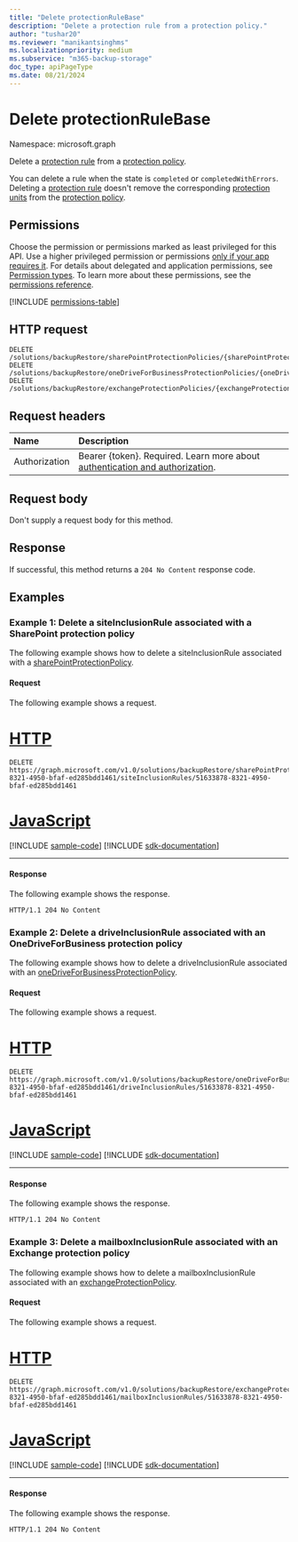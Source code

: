 ```yaml
---
title: "Delete protectionRuleBase"
description: "Delete a protection rule from a protection policy."
author: "tushar20"
ms.reviewer: "manikantsinghms"
ms.localizationpriority: medium
ms.subservice: "m365-backup-storage"
doc_type: apiPageType
ms.date: 08/21/2024
---
```


# Delete protectionRuleBase

Namespace: microsoft.graph

Delete a [protection rule](../resources/protectionrulebase.md) from a [protection policy](../resources/protectionpolicybase.md).

You can delete a rule when the state is `completed` or `completedWithErrors`. Deleting a [protection rule](../resources/protectionRuleBase.md) doesn't remove the corresponding [protection units](../resources/protectionunitbase.md) from the [protection policy](../resources/protectionpolicybase.md).

## Permissions

Choose the permission or permissions marked as least privileged for this API. Use a higher privileged permission or permissions [only if your app requires it](/graph/permissions-overview#best-practices-for-using-microsoft-graph-permissions). For details about delegated and application permissions, see [Permission types](/graph/permissions-overview#permission-types). To learn more about these permissions, see the [permissions reference](/graph/permissions-reference).

<!-- { "blockType": "permissions", "name": "protectionrulebase_delete" } -->
[!INCLUDE [permissions-table](../includes/permissions/protectionrulebase-delete-permissions.md)]

## HTTP request

<!-- {
  "blockType": "ignored"
}
-->
```http
DELETE /solutions/backupRestore/sharePointProtectionPolicies/{sharePointProtectionPolicyId}/siteInclusionRules/{siteProtectionRuleId}
DELETE /solutions/backupRestore/oneDriveForBusinessProtectionPolicies/{oneDriveForBusinessProtectionPolicyId}/driveInclusionRules/{driveProtectionRuleId}
DELETE /solutions/backupRestore/exchangeProtectionPolicies/{exchangeProtectionPolicyId}/mailboxInclusionRules/{mailboxProtectionRuleId}
```

## Request headers

|Name|Description|
|:---|:---|
|Authorization|Bearer {token}. Required. Learn more about [authentication and authorization](/graph/auth/auth-concepts).|

## Request body

Don't supply a request body for this method.

## Response

If successful, this method returns a `204 No Content` response code.

## Examples

### Example 1: Delete a siteInclusionRule associated with a SharePoint protection policy

The following example shows how to delete a siteInclusionRule associated with a [sharePointProtectionPolicy](../resources/sharepointprotectionpolicy.md).

#### Request

The following example shows a request.

# [HTTP](#tab/http)
<!-- {
  "blockType": "request",
  "name": "siteprotectionrule_delete"
}
-->
```http
DELETE https://graph.microsoft.com/v1.0/solutions/backupRestore/sharePointProtectionPolicies/71633878-8321-4950-bfaf-ed285bdd1461/siteInclusionRules/51633878-8321-4950-bfaf-ed285bdd1461
```

# [JavaScript](#tab/javascript)
[!INCLUDE [sample-code](../includes/snippets/javascript/siteprotectionrule-delete-javascript-snippets.md)]
[!INCLUDE [sdk-documentation](../includes/snippets/snippets-sdk-documentation-link.md)]

---

#### Response

The following example shows the response.

<!-- {
  "blockType": "response",
  "truncated": true
}
-->
```http
HTTP/1.1 204 No Content
```

### Example 2: Delete a driveInclusionRule associated with an OneDriveForBusiness protection policy

The following example shows how to delete a driveInclusionRule associated with an [oneDriveForBusinessProtectionPolicy](../resources/onedriveforbusinessprotectionpolicy.md).

#### Request

The following example shows a request.

# [HTTP](#tab/http)
<!-- {
  "blockType": "request",
  "name": "delete_driveprotectionrule"
}
-->
```http
DELETE https://graph.microsoft.com/v1.0/solutions/backupRestore/oneDriveForBusinessProtectionPolicies/71633878-8321-4950-bfaf-ed285bdd1461/driveInclusionRules/51633878-8321-4950-bfaf-ed285bdd1461
```

# [JavaScript](#tab/javascript)
[!INCLUDE [sample-code](../includes/snippets/javascript/delete-driveprotectionrule-javascript-snippets.md)]
[!INCLUDE [sdk-documentation](../includes/snippets/snippets-sdk-documentation-link.md)]

---

#### Response

The following example shows the response.

<!-- {
  "blockType": "response",
  "truncated": true
}
-->
```http
HTTP/1.1 204 No Content
```

### Example 3: Delete a mailboxInclusionRule associated with an Exchange protection policy

The following example shows how to delete a mailboxInclusionRule associated with an [exchangeProtectionPolicy](../resources/exchangeprotectionpolicy.md).

#### Request

The following example shows a request.

# [HTTP](#tab/http)
<!-- {
  "blockType": "request",
  "name": "mailboxprotectionrule_delete"
}
-->
```http
DELETE https://graph.microsoft.com/v1.0/solutions/backupRestore/exchangeProtectionPolicies/71633878-8321-4950-bfaf-ed285bdd1461/mailboxInclusionRules/51633878-8321-4950-bfaf-ed285bdd1461
```

# [JavaScript](#tab/javascript)
[!INCLUDE [sample-code](../includes/snippets/javascript/mailboxprotectionrule-delete-javascript-snippets.md)]
[!INCLUDE [sdk-documentation](../includes/snippets/snippets-sdk-documentation-link.md)]

---

#### Response

The following example shows the response.

<!-- {
  "blockType": "response",
  "truncated": true
}
-->
```http
HTTP/1.1 204 No Content
```
